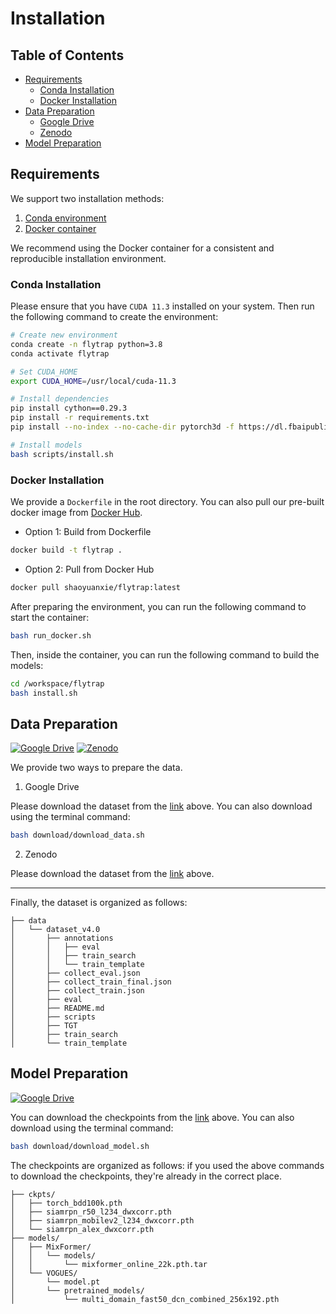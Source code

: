 # Installation

## Table of Contents
- [Requirements](#requirements)
    - [Conda Installation](#conda-installation)
    - [Docker Installation](#docker-installation)
- [Data Preparation](#data-preparation)
    - [Google Drive](#google-drive)
    - [Zenodo](#zenodo)
- [Model Preparation](#model-preparation)

## Requirements

We support two installation methods:

1. [Conda environment](#conda-installation)
2. [Docker container](#docker-installation)

We recommend using the Docker container for a consistent and reproducible installation environment.

### Conda Installation

Please ensure that you have `CUDA 11.3` installed on your system. Then run the following command to create the environment:

```bash
# Create new environment
conda create -n flytrap python=3.8
conda activate flytrap

# Set CUDA_HOME
export CUDA_HOME=/usr/local/cuda-11.3

# Install dependencies
pip install cython==0.29.3
pip install -r requirements.txt
pip install --no-index --no-cache-dir pytorch3d -f https://dl.fbaipublicfiles.com/pytorch3d/packaging/wheels/py38_cu113_pyt1110/download.html

# Install models
bash scripts/install.sh
```

### Docker Installation

We provide a `Dockerfile` in the root directory. You can also pull our pre-built docker image from [Docker Hub]().

- Option 1: Build from Dockerfile

```bash
docker build -t flytrap .
```

- Option 2: Pull from Docker Hub

```bash
docker pull shaoyuanxie/flytrap:latest
```

After preparing the environment, you can run the following command to start the container:

```bash
bash run_docker.sh
```

Then, inside the container, you can run the following command to build the models:

```bash
cd /workspace/flytrap
bash install.sh
```

## Data Preparation

[![Google Drive](https://img.shields.io/badge/Google%20Drive-4285F4?logo=google-drive&logoColor=white&style=flat-square)](https://drive.google.com/file/d/1ezFU2-JiZC1szN5PnAUU_1ONDmAJM45W/view) 
[![Zenodo](https://img.shields.io/badge/Zenodo-FAFAFA?logo=zenodo&logoColor=blue&style=flat-square)](https://zenodo.org/records/16908024)

We provide two ways to prepare the data.
1. Google Drive

Please download the dataset from the [link](https://drive.google.com/file/d/1ezFU2-JiZC1szN5PnAUU_1ONDmAJM45W/view) above. You can also download using the terminal command:
```bash
bash download/download_data.sh
```

2. Zenodo

Please download the dataset from the [link](https://zenodo.org/records/16908024) above.

---

Finally, the dataset is organized as follows:
```
├── data
│   └── dataset_v4.0
│       ├── annotations
│       │   ├── eval
│       │   ├── train_search
│       │   └── train_template
│       ├── collect_eval.json
│       ├── collect_train_final.json
│       ├── collect_train.json
│       ├── eval
│       ├── README.md
│       ├── scripts
│       ├── TGT
│       ├── train_search
│       └── train_template
```

## Model Preparation

[![Google Drive](https://img.shields.io/badge/Google%20Drive-4285F4?logo=google-drive&logoColor=white&style=flat-square)](https://drive.google.com/drive/u/2/folders/1snpDOOAxZAvUrStP3QvJreaTe56gQhDV) 

You can download the checkpoints from the [link](https://drive.google.com/drive/u/2/folders/1snpDOOAxZAvUrStP3QvJreaTe56gQhDV) above. You can also download using the terminal command:

```bash
bash download/download_model.sh
```

The checkpoints are organized as follows: if you used the above commands to download the checkpoints, they're already in the correct place.
```
├── ckpts/
│   ├── torch_bdd100k.pth
│   ├── siamrpn_r50_l234_dwxcorr.pth
│   ├── siamrpn_mobilev2_l234_dwxcorr.pth
│   └── siamrpn_alex_dwxcorr.pth
├── models/
│   ├── MixFormer/
│   │   └── models/
│   │       └── mixformer_online_22k.pth.tar
│   └── VOGUES/
│       └── model.pt
│       └── pretrained_models/
│           └── multi_domain_fast50_dcn_combined_256x192.pth
```
